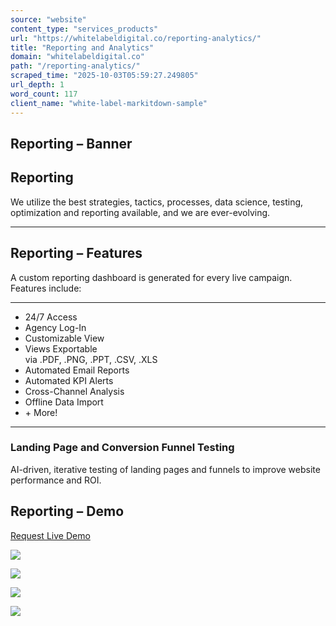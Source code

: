 ```yaml
---
source: "website"
content_type: "services_products"
url: "https://whitelabeldigital.co/reporting-analytics/"
title: "Reporting and Analytics"
domain: "whitelabeldigital.co"
path: "/reporting-analytics/"
scraped_time: "2025-10-03T05:59:27.249805"
url_depth: 1
word_count: 117
client_name: "white-label-markitdown-sample"
---
```


## Reporting – Banner

## Reporting

We utilize the best strategies, tactics, processes, data science, testing, optimization and reporting available, and we are ever-evolving.

* * *

## Reporting – Features

A custom reporting dashboard is generated for every live campaign. Features include:

* * *

*   24/7 Access
*   Agency Log-In
*   Customizable View
*   Views Exportable  
    via .PDF, .PNG, .PPT, .CSV, .XLS
*   Automated Email Reports
*   Automated KPI Alerts
*   Cross-Channel Analysis
*   Offline Data Import
*   \+ More!

* * *

### Landing Page and Conversion Funnel Testing

AI-driven, iterative testing of landing pages and funnels to improve website performance and ROI.

## Reporting – Demo

[Request Live Demo](/contact)

![](/wp-content/uploads/2021/02/screenie-one.jpg)

![](/wp-content/uploads/2021/02/screenie-two.jpg)

![](/wp-content/uploads/2021/02/screenie-three.jpg)

![](/wp-content/uploads/2021/02/screenie-four.jpg)